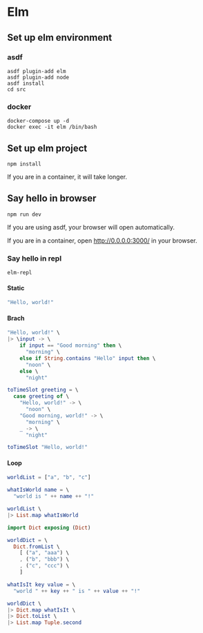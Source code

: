 # Elm

## Set up elm environment

### asdf

```shell
asdf plugin-add elm
asdf plugin-add node
asdf install
cd src
```

### docker

```shell
docker-compose up -d
docker exec -it elm /bin/bash
```

## Set up elm project

```shell
npm install
```

If you are in a container, it will take longer.

## Say hello in browser

```shell
npm run dev
```

If you are using asdf, your browser will open automatically.

If you are in a container, open <http://0.0.0.0:3000/> in your browser.

### Say hello in repl

```shell
elm-repl
```

#### Static

```elm
"Hello, world!"
```

#### Brach

```elm
"Hello, world!" \
|> \input -> \
    if input == "Good morning" then \
      "morning" \
    else if String.contains "Hello" input then \
      "noon" \
    else \
      "night"
```

```elm
toTimeSlot greeting = \
  case greeting of \
    "Hello, world!" -> \
      "noon" \
    "Good morning, world!" -> \
      "morning" \
    _ -> \
      "night"

toTimeSlot "Hello, world!"
```

#### Loop

```elm
worldList = ["a", "b", "c"]

whatIsWorld name = \
  "world is " ++ name ++ "!"

worldList \
|> List.map whatIsWorld
```

```elm
import Dict exposing (Dict)

worldDict = \
  Dict.fromList \
    [ ("a", "aaa") \
    , ("b", "bbb") \
    , ("c", "ccc") \
    ]

whatIsIt key value = \
  "world " ++ key ++ " is " ++ value ++ "!"

worldDict \
|> Dict.map whatIsIt \
|> Dict.toList \
|> List.map Tuple.second
```
